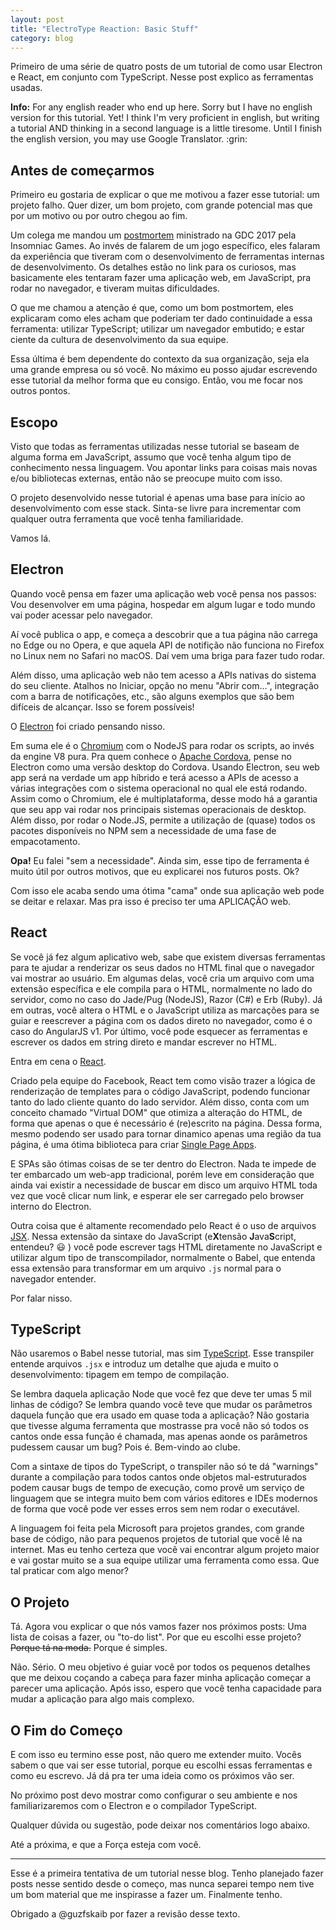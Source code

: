 ```yaml
---
layout: post
title: "ElectroType Reaction: Basic Stuff"
category: blog
---
```


Primeiro de uma série de quatro posts de um tutorial de como usar Electron e React, em conjunto com TypeScript.
Nesse post explico as ferramentas usadas.

<aside class="alert alert-info" lang="en">
<strong>Info:</strong> For any english reader who end up here. 
Sorry but I have no english version for this tutorial. Yet!
I think I'm very proficient in english, but writing a tutorial AND thinking in a second language is a little tiresome.
Until I finish the english version, you may use Google Translator. :grin:
</aside>

## Antes de começarmos

Primeiro eu gostaria de explicar o que me motivou a fazer esse tutorial: um projeto falho.
Quer dizer, um bom projeto, com grande potencial mas que por um motivo ou por outro chegou ao fim.

Um colega me mandou um [postmortem][red01] ministrado na GDC 2017 pela Insomniac Games. 
Ao invés de falarem de um jogo específico, eles falaram da experiência que tiveram com o desenvolvimento de ferramentas internas de desenvolvimento.
Os detalhes estão no link para os curiosos, mas basicamente eles tentaram fazer uma aplicação web, em JavaScript, pra rodar no navegador, e tiveram muitas dificuldades.

O que me chamou a atenção é que, como um bom postmortem, eles explicaram como eles acham que poderiam ter dado continuidade a essa ferramenta: utilizar TypeScript; utilizar um navegador embutido; e estar ciente da cultura de desenvolvimento da sua equipe.

Essa última é bem dependente do contexto da sua organização, seja ela uma grande empresa ou só você. No máximo eu posso ajudar escrevendo esse tutorial da melhor forma que eu consigo. 
Então, vou me focar nos outros pontos.

## Escopo

Visto que todas as ferramentas utilizadas nesse tutorial se baseam de alguma forma em JavaScript, assumo que você tenha algum tipo de conhecimento nessa linguagem. 
Vou apontar links para coisas mais novas e/ou bibliotecas externas, então não se preocupe muito com isso.

O projeto desenvolvido nesse tutorial é apenas uma base para início ao desenvolvimento com esse stack. Sinta-se livre para incrementar com qualquer outra ferramenta que você tenha familiaridade.

Vamos lá.

## Electron

Quando você pensa em fazer uma aplicação web você pensa nos passos: Vou desenvolver em uma página, hospedar em algum lugar e todo mundo vai poder acessar pelo navegador.

Aí você publica o app, e começa a descobrir que a tua página não carrega no Edge ou no Opera, e que aquela API de notifição não funciona no Firefox no Linux nem no Safari no macOS.
Daí vem uma briga para fazer tudo rodar.

Além disso, uma aplicação web não tem acesso a APIs nativas do sistema do seu cliente.
Atalhos no Iniciar, opção no menu "Abrir com...", integração com a barra de notificações, etc., são alguns exemplos que são bem difíceis de alcançar. Isso se forem possíveis!

O [Electron][ele01] foi criado pensando nisso. 

Em suma ele é o [Chromium][wik01] com o NodeJS para rodar os scripts, ao invés da engine V8 pura.
Pra quem conhece o [Apache Cordova][apa01], pense no Electron como uma versão desktop do Cordova.
Usando Electron, seu web app será na verdade um app híbrido e terá acesso a APIs de acesso a várias integrações com o sistema operacional no qual ele está rodando.
Assim como o Chromium, ele é multiplataforma, desse modo há a garantia que seu app vai rodar nos principais sistemas operacionais de desktop.
Além disso, por rodar o Node.JS, permite a utilização de (quase) todos os pacotes disponíveis no NPM sem a necessidade de uma fase de empacotamento.

<aside class="alert alert-info">
<strong>Opa!</strong> Eu falei "sem a necessidade". Ainda sim, esse tipo de ferramenta é muito útil por outros motivos, que eu explicarei nos futuros posts. Ok?
</aside>

Com isso ele acaba sendo uma ótima "cama" onde sua aplicação web pode se deitar e relaxar.
Mas pra isso é preciso ter uma APLICAÇÃO web.

## React

Se você já fez algum aplicativo web, sabe que existem diversas ferramentas para te ajudar a renderizar os seus dados no HTML final que o navegador vai mostrar ao usuário.
Em algumas delas, você cria um arquivo com uma extensão específica e ele compila para o HTML, normalmente no lado do servidor, como no caso do Jade/Pug (NodeJS), Razor (C#) e Erb (Ruby).
Já em outras, você altera o HTML e o JavaScript utiliza as marcações para se guiar e reescrever a página com os dados direto no navegador, como é o caso do AngularJS v1.
Por último, você pode esquecer as ferramentas e escrever os dados em string direto e mandar escrever no HTML.

Entra em cena o [React][fac01]. 

Criado pela equipe do Facebook, React tem como visão trazer a lógica de renderização de templates para o código JavaScript, podendo funcionar tanto do lado cliente quanto do lado servidor.
Além disso, conta com um conceito chamado "Virtual DOM" que otimiza a alteração do HTML, de forma que apenas o que é necessário é (re)escrito na página. 
Dessa forma, mesmo podendo ser usado para tornar dinamico apenas uma região da tua página, é uma ótima biblioteca para criar [Single Page Apps][wik02].

E SPAs são ótimas coisas de se ter dentro do Electron.
Nada te impede de ter embarcado um web-app tradicional, porém leve em consideração que ainda vai existir a necessidade de buscar em disco um arquivo HTML toda vez que você clicar num link, e esperar ele ser carregado pelo browser interno do Electron.

Outra coisa que é altamente recomendado pelo React é o uso de arquivos [JSX][fac02]. Nessa extensão da sintaxe do JavaScript (e**X**tensão **J**ava**S**cript, entendeu? :smiley: ) você pode escrever tags HTML diretamente no JavaScript e utilizar algum tipo de transcompilador, normalmente o Babel, que entenda essa extensão para transformar em um arquivo `.js` normal para o navegador entender.

Por falar nisso.

## TypeScript

Não usaremos o Babel nesse tutorial, mas sim [TypeScript][typ01]. 
Esse transpiler entende arquivos `.jsx` e introduz um detalhe que ajuda e muito o desenvolvimento: tipagem em tempo de compilação.

Se lembra daquela aplicação Node que você fez que deve ter umas 5 mil linhas de código?
Se lembra quando você teve que mudar os parâmetros daquela função que era usado em quase toda a aplicação?
Não gostaria que tivesse alguma ferramenta que mostrasse pra você não só todos os cantos onde essa função é chamada, mas apenas aonde os parâmetros pudessem causar um bug?
Pois é. Bem-vindo ao clube.

Com a sintaxe de tipos do TypeScript, o transpiler não só te dá "warnings" durante a compilação para todos cantos onde objetos mal-estruturados podem causar bugs de tempo de execução, como provê um serviço de linguagem que se integra muito bem com vários editores e IDEs modernos de forma que você pode ver esses erros sem nem rodar o executável.

A linguagem foi feita pela Microsoft para projetos grandes, com grande base de código, não para pequenos projetos de tutorial que você lê na internet.
Mas eu tenho certeza que você vai encontrar algum projeto maior e vai gostar muito se a sua equipe utilizar uma ferramenta como essa.
Que tal praticar com algo menor?

## O Projeto

Tá. Agora vou explicar o que nós vamos fazer nos próximos posts: Uma lista de coisas a fazer, ou "to-do list". 
Por que eu escolhi esse projeto? <s>Porque tá na moda.</s> Porque é simples.

Não. Sério. O meu objetivo é guiar você por todos os pequenos detalhes que me deixou coçando a cabeça para fazer minha aplicação começar a parecer uma aplicação.
Após isso, espero que você tenha capacidade para mudar a aplicação para algo mais complexo.

## O Fim do Começo

E com isso eu termino esse post, não quero me extender muito.
Vocês sabem o que vai ser esse tutorial, porque eu escolhi essas ferramentas e como eu escrevo.
Já dá pra ter uma ideia como os próximos vão ser.

No próximo post devo mostrar como configurar o seu ambiente e nos familiarizaremos com o Electron e o compilador TypeScript.

Qualquer dúvida ou sugestão, pode deixar nos comentários logo abaixo.

Até a próxima, e que a Força esteja com você.


[apa01]: https://cordova.apache.org/ "Documentação Oficial do Cordova (em inglês)"
[ele01]: https://electron.atom.io/ "Página Oficial do Electron (em inglês)"
[fac01]: https://facebook.github.io/react/ "Documentação Oficial do React (em inglês)"
[fac02]: https://facebook.github.io/jsx/ "Especificação do JSX para os curiosos (em inglês)"
[red01]: https://www.reddit.com/r/programming/comments/5x9j77/insomniacs_web_tools_a_postmortem/ "Post no Reddit com o link dos slides e uma ótima discussão sobre. (em inglês)"
[typ01]: https://www.typescriptlang.org/ "Página Oficial do TypeScript (em inglês)"
[wik01]: https://pt.wikipedia.org/wiki/Chromium "Página da Wikipedia sobre o Chromium"
[wik02]: https://en.wikipedia.org/wiki/Single-page_application "Página da Wikipedia sobre SPAs (em inglês)"

-----
Esse é a primeira tentativa de um tutorial nesse blog.
Tenho planejado fazer posts nesse sentido desde o começo, mas nunca separei tempo nem tive um bom material que me inspirasse a fazer um.
Finalmente tenho.

Obrigado a @guzfskaib por fazer a revisão desse texto.
